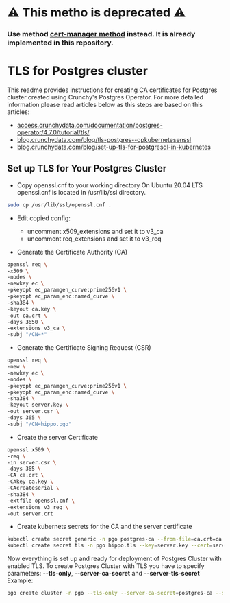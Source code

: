 #  :warning:  This metho is deprecated :warning:
### Use method [cert-manager method](https://blog.crunchydata.com/blog/using-cert-manager-to-deploy-tls-for-postgres-on-kubernetes) instead. It is already implemented in this repository.

# TLS for Postgres cluster
This readme provides instructions for creating CA certificates for Postgres cluster created using Crunchy's Postgres Operator.
For more detailed information please read articles below as this steps are based on this articles:
- [access.crunchydata.com/documentation/postgres-operator/4.7.0/tutorial/tls/](https://access.crunchydata.com/documentation/postgres-operator/4.7.0/tutorial/tls/)
- [blog.crunchydata.com/blog/tls-postgres--opkubernetesenssl](https://blog.crunchydata.com/blog/tls-postgres-kubernetes-openssl)
- [blog.crunchydata.com/blog/set-up-tls-for-postgresql-in-kubernetes](https://blog.crunchydata.com/blog/set-up-tls-for-postgresql-in-kubernetes)
## Set up TLS for Your Postgres Cluster
-  Copy openssl.cnf to your working directory
On Ubuntu 20.04 LTS openssl.cnf is located in /usr/lib/ssl directory.
```bash
sudo cp /usr/lib/ssl/openssl.cnf .
```
- Edit copied config:
	- uncomment x509_extensions and set it to v3_ca
	- uncomment req_extensions and set it to v3_req

- Generate the Certificate Authority (CA)
```bash
openssl req \
-x509 \
-nodes \
-newkey ec \
-pkeyopt ec_paramgen_curve:prime256v1 \
-pkeyopt ec_param_enc:named_curve \
-sha384 \
-keyout ca.key \
-out ca.crt \
-days 3650 \
-extensions v3_ca \
-subj "/CN=*"
```
- Generate the Certificate Signing Request (CSR)
```bash
openssl req \
-new \
-newkey ec \
-nodes \
-pkeyopt ec_paramgen_curve:prime256v1 \
-pkeyopt ec_param_enc:named_curve \
-sha384 \
-keyout server.key \
-out server.csr \
-days 365 \
-subj "/CN=hippo.pgo"
```
- Create the server Certificate
```bash
openssl x509 \
-req \
-in server.csr \
-days 365 \
-CA ca.crt \
-CAkey ca.key \
-CAcreateserial \
-sha384 \
-extfile openssl.cnf \
-extensions v3_req \
-out server.crt
```
- Create kubernets secrets for the CA and the server certificate
```bash
kubectl create secret generic -n pgo postgres-ca --from-file=ca.crt=ca.crt
kubectl create secret tls -n pgo hippo.tls --key=server.key --cert=server.crt
```

Now everything is set up and ready for deployment of Postgres Cluster with enabled TLS. To create Postgres Cluster with TLS you have to specify parameters: **--tls-only**, **--server-ca-secret** and **--server-tls-secret**
Example:
```bash
pgo create cluster -n pgo --tls-only --server-ca-secret=postgres-ca --server-tls-secret=hippo.tls --service-type=LoadBalancer hippo
```